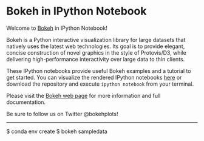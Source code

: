 Bokeh in IPython Notebook
===============================

Welcome to [Bokeh](http://bokeh.pydata.org/) in IPython Notebook!

Bokeh is a Python interactive visualization library for large datasets that natively uses the latest web technologies. Its goal is to provide elegant, concise construction of novel graphics in the style of Protovis/D3, while delivering high-performance interactivity over large data to thin clients.

These IPython notebooks provide useful Bokeh examples and a tutorial to get started. You can visualize the rendered IPython notebooks [here](http://nbviewer.ipython.org/github/bokeh/bokeh-notebooks) or download the repository and execute `ipython notebook` from your terminal.

Please visit the [Bokeh web page](http://bokeh.pydata.org/en/latest) for more information and full documentation.

Be sure to follow us on Twitter @bokehplots!

---

$ conda env create
$ bokeh sampledata

